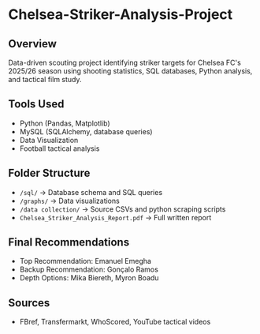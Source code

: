 # Chelsea-Striker-Analysis-Project


## Overview
Data-driven scouting project identifying striker targets for Chelsea FC's 2025/26 season using shooting statistics, SQL databases, Python analysis, and tactical film study.

## Tools Used
- Python (Pandas, Matplotlib)
- MySQL (SQLAlchemy, database queries)
- Data Visualization
- Football tactical analysis

## Folder Structure
- `/sql/` → Database schema and SQL queries
- `/graphs/` → Data visualizations
- `/data collection/` → Source CSVs and python scraping scripts
- `Chelsea_Striker_Analysis_Report.pdf` → Full written report

## Final Recommendations
- Top Recommendation: Emanuel Emegha
- Backup Recommendation: Gonçalo Ramos
- Depth Options: Mika Biereth, Myron Boadu

## Sources
- FBref, Transfermarkt, WhoScored, YouTube tactical videos

